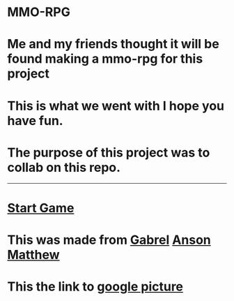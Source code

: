 # MMO-RPG
# Me and my friends thought it will be found making a mmo-rpg for this project 
# This is what we went with I hope you have fun. 
# The purpose of this project was to collab on this repo.

---
# [Start Game](Beginning.md)
# This was made from [Gabrel](https://github.com/gabrielg6594) [Anson](https://github.com/ansonh4294) [Matthew](https://github.com/matthewt3840)
# This the link to [google picture](https://docs.google.com/drawings/d/1Evwd5xD9eGoQUpqQsxJOnmYhfuKKcNU-HQPCpXY22VQ/edit)


